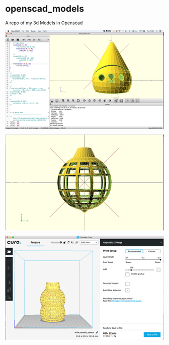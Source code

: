 # openscad_models
A repo of my 3d Models in Openscad


![screenshot](https://raw.githubusercontent.com/pilillo/openscad_models/master/imgs/drop_lamp.png)

![screenshot](https://raw.githubusercontent.com/pilillo/openscad_models/master/imgs/lemon_lamp.png)

![screenshot](https://raw.githubusercontent.com/pilillo/openscad_models/master/imgs/double_sphere_cura.png)
